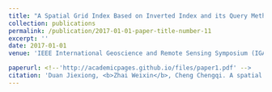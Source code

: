 ```yaml
---
title: "A Spatial Grid Index Based on Inverted Index and its Query Method"
collection: publications
permalink: /publication/2017-01-01-paper-title-number-11
excerpt: ''
date: 2017-01-01
venue: 'IEEE International Geoscience and Remote Sensing Symposium (IGARSS)'

paperurl: <!--'http://academicpages.github.io/files/paper1.pdf' -->
citation: 'Duan Jiexiong, <b>Zhai Weixin</b>, Cheng Chengqi. A spatial grid index based on inverted index and its query method[C]. proceedings of the 2017 <i>IEEE International Geoscience and Remote Sensing Symposium (IGARSS)</i>, 2017. IEEE.'
---
```




<!--This paper is about the number 1. The number 2 is left for future work.-->

<!--[Download paper here](http://academicpages.github.io/files/paper1.pdf)-->

<!--Recommended citation: Zhai W, Cheng C. Vagueness in spatial data: A grid-coding approach[C]. proceedings of the 2014 IEEE Geoscience and Remote Sensing Symposium, 2014. IEEE.-->
